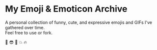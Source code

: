 # My Emoji & Emoticon Archive

A personal collection of funny, cute, and expressive emojis and GIFs I've gathered over time.  
Feel free to use or fork.

💬 😎 🤖 💥 🔥
